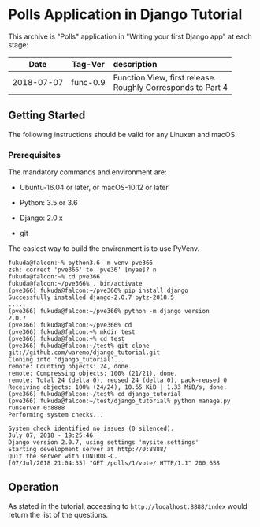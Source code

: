 # Polls Application in Django Tutorial

This archive is "Polls" application in "Writing your first Django app" 
at each stage:

| Date | Tag-Ver |description |
|:---:|:---:|:------|
| 2018-07-07 | func-0.9 | Function View, first release. <br>Roughly Corresponds to Part 4|


## Getting Started

The following instructions should be valid for any Linuxen and macOS. 

### Prerequisites

The mandatory commands and environment are:

* Ubuntu-16.04 or later, or macOS-10.12 or later

* Python: 3.5 or 3.6

* Django: 2.0.x

* git

The easiest way to build the environment is to use PyVenv.

```
fukuda@falcon:~% python3.6 -m venv pve366
zsh: correct 'pve366' to 'pve36' [nyae]? n
fukuda@falcon:~% cd pve366
fukuda@falcon:~/pve366% . bin/activate
(pve366) fukuda@falcon:~/pve366% pip install django
Successfully installed django-2.0.7 pytz-2018.5
.....
(pve366) fukuda@falcon:~/pve366% python -m django version
2.0.7
(pve366) fukuda@falcon:~/pve366% cd
(pve366) fukuda@falcon:~% mkdir test                                              
(pve366) fukuda@falcon:~% cd test
(pve366) fukuda@falcon:~/test% git clone git://github.com/waremo/django_tutorial.git
Cloning into 'django_tutorial'...
remote: Counting objects: 24, done.
remote: Compressing objects: 100% (21/21), done.
remote: Total 24 (delta 0), reused 24 (delta 0), pack-reused 0
Receiving objects: 100% (24/24), 10.65 KiB | 1.33 MiB/s, done.
(pve366) fukuda@falcon:~/test% cd django_tutorial 
(pve366) fukuda@falcon:~/test/django_tutorial% python manage.py runserver 0:8888
Performing system checks...

System check identified no issues (0 silenced).
July 07, 2018 - 19:25:46
Django version 2.0.7, using settings 'mysite.settings'
Starting development server at http://0:8888/
Quit the server with CONTROL-C.
[07/Jul/2018 21:04:35] "GET /polls/1/vote/ HTTP/1.1" 200 658
```

## Operation

As stated in the tutorial, accessing to `http://localhost:8888/index` 
would return the list of the questions.


